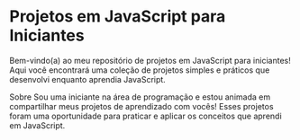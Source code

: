 # Projetos em JavaScript para Iniciantes
Bem-vindo(a) ao meu repositório de projetos em JavaScript para iniciantes! Aqui você encontrará uma coleção de projetos simples e práticos que desenvolvi enquanto aprendia JavaScript.

Sobre
Sou uma iniciante na área de programação e estou animada em compartilhar meus projetos de aprendizado com vocês! Esses projetos foram uma oportunidade para praticar e aplicar os conceitos que aprendi em JavaScript.
